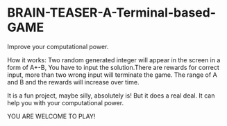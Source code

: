 # BRAIN-TEASER-A-Terminal-based-GAME
Improve your computational power. 

How it works:
Two random generated integer will appear in the screen in a form of A+-B, You have to input the solution.There are rewards for correct input, more than two wrong input will terminate the game.
The range of A and B and the rewards will increase over time.

It is a fun project, maybe silly, absolutely is! But it does a real deal. It can help you with your computational power. 


YOU ARE WELCOME TO PLAY! 

 
